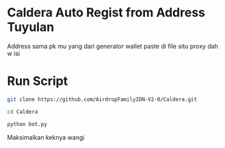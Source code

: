 # Caldera Auto Regist from Address Tuyulan

Address sama pk mu yang dari generator wallet paste di file situ proxy dah w isi 

# Run Script

``` bash
git clone https://github.com/AirdropFamilyIDN-V2-0/Caldera.git
```
``` bash
cd Caldera
```
``` bash
python bot.py
```

Maksimalkan keknya wangi 
